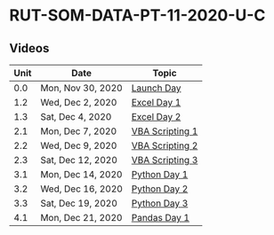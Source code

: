 # RUT-SOM-DATA-PT-11-2020-U-C

## Videos


Unit	|Date	|Topic				|
-------|------|---------------|
|0.0| Mon, Nov 30, 2020 | [Launch Day](https://zoom.us/rec/share/Y4l3FzTArpB-tDn78bqMBHv9CMCbwD4KH8R3-b7Xb02Kqc9XjAAIOph3bFga0Pqr.zzFX-74zD3INN-wN)
|1.2| Wed, Dec  2, 2020 | [Excel Day 1](https://zoom.us/rec/share/F0gW9hWWMrRYmO8dOhI881mnpCqXWkcn-UxrY-TSedAJG5rSGSE-4zFLW-aYPhOs.v3lMPbHfqAafi4oj)
|1.3| Sat, Dec  4, 2020 | [Excel Day 2](https://zoom.us/rec/share/tost3pA8Y9ljul3cb9PntCvnX2W4YV6XQwrtQ9URDDyHCN52FIEPgVrONUX3bS2g.TzWDgbWIaOkWJKHi)
|2.1| Mon, Dec  7, 2020 | [VBA Scripting 1](https://zoom.us/rec/share/c7uRw1r9XfffWeg1icoH8NttVunzKf6ZIi_zrblRBdnfIO9Xi3JEMLxBNiPwN3pz.D0CtTwsQ2G-cg07Q)
|2.2| Wed, Dec  9, 2020 | [VBA Scripting 2](https://zoom.us/rec/share/XF-X2nxJFsa67uvCy0lmaI9Jk-Sn00F8EGfp7EWulYXs9wU90AMQ9aniWTQARoWy.4H5md1klbU2dsdJy)
|2.3| Sat, Dec  12, 2020 | [VBA Scripting 3](https://zoom.us/rec/play/T681OIKGrvKUGSo1Tjp-CRMHzOv5fodJj5Idc78eyE_hmb1yVIeB1JYcnHUIGRq7Umdt3WIYkmYbqNXm.P2J7uKRb215QOQe7?continueMode=true)
|3.1| Mon, Dec  14, 2020 | [Python Day 1](https://zoom.us/rec/share/nhJrYagAUPlQ55ddQZmzV8mM1iIxkkznsTgLKUH_9utpklR92bA3ucfxMIOJQ_6z.JZUGZ7koWnwX9DuL)
|3.2| Wed, Dec  16, 2020 | [Python Day 2](https://zoom.us/rec/share/ExVwum2Tt8-Fls2_JruTxpiBDQSVnXTc24k9ooDJltQ1D-TMOSNIX_QGE4rqnYNV.k4bg7zWNhpIOw6Xe)
|3.3| Sat, Dec  19, 2020 | [Python Day 3](https://zoom.us/rec/share/cgEo6-nG5p3bAkGVbVoo4Rk5SLB7Sx1w_TYOHOVVXpSJ4ew6MVGf90rlykpBNTtd.bEYVVcKQneV2_P_e)
|4.1| Mon, Dec  21, 2020 | [Pandas Day 1](https://zoom.us/rec/share/gcaO8h-tHhpFw7xtIuGKQd_rGvBALPuNSQH0gNdcgthDM0OP-Jk7cxS21NIKJk2H.h4D5pyan2na_Df31)

